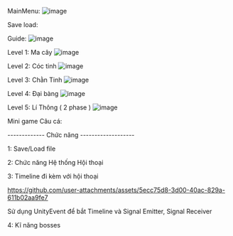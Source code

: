 MainMenu:
![image](https://github.com/user-attachments/assets/f3ebe573-9b20-41ec-94d6-8164cac9dfbc)

Save load:

Guide:
![image](https://github.com/user-attachments/assets/e079aa95-19ac-41d1-a46f-7d17f4d9500b)

Level 1: Ma cây
![image](https://github.com/user-attachments/assets/2873f913-da5c-4562-82a4-85f23005780d)


Level 2: Cóc tinh
![image](https://github.com/user-attachments/assets/9be59d32-e85b-40f4-95a9-29dfd7a65d3f)

Level 3: Chằn Tinh
![image](https://github.com/user-attachments/assets/0e123175-0444-4f72-9138-28f5b111cf77)

Level 4: Đại bàng
![image](https://github.com/user-attachments/assets/de057091-f499-40bb-95a1-f5fdaebf329f)

Level 5: Lí Thông ( 2 phase )
![image](https://github.com/user-attachments/assets/baa2b25d-4c13-41a2-b034-8f1674d530c9)

Mini game Câu cá:


------------- Chức năng -------------------

1: Save/Load file

2: Chức năng Hệ thống Hội thoại

3: Timeline đi kèm với hội thoại

https://github.com/user-attachments/assets/5ecc75d8-3d00-40ac-829a-611b02aa9fe7

Sử dụng UnityEvent để bắt Timeline và Signal Emitter, Signal Receiver

4: Kĩ năng bosses



